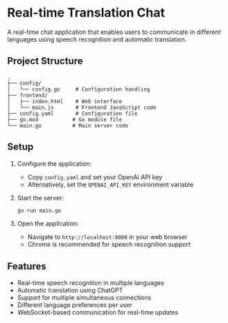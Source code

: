 # Real-time Translation Chat

A real-time chat application that enables users to communicate in different languages using speech recognition and automatic translation.

## Project Structure

```
.
├── config/
│   └── config.go     # Configuration handling
├── frontend/
│   ├── index.html    # Web interface
│   └── main.js       # Frontend JavaScript code
├── config.yaml       # Configuration file
├── go.mod           # Go module file
└── main.go          # Main server code
```

## Setup

1. Configure the application:
   - Copy `config.yaml` and set your OpenAI API key
   - Alternatively, set the `OPENAI_API_KEY` environment variable

2. Start the server:
   ```bash
   go run main.go
   ```

3. Open the application:
   - Navigate to `http://localhost:8080` in your web browser
   - Chrome is recommended for speech recognition support

## Features

- Real-time speech recognition in multiple languages
- Automatic translation using ChatGPT
- Support for multiple simultaneous connections
- Different language preferences per user
- WebSocket-based communication for real-time updates
